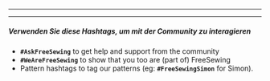 - - -
- - -

##### Verwenden Sie diese Hashtags, um mit der Community zu interagieren

 - **`#AskFreeSewing`** to get help and support from the community
 - **`#WeAreFreeSewing`** to show that you too are (part of) FreeSewing
 - Pattern hashtags to tag our patterns (eg: **`#FreeSewingSimon`** for Simon).

